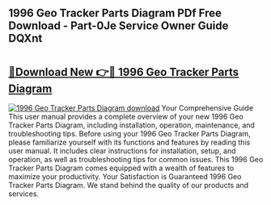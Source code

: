 ## 1996 Geo Tracker Parts Diagram PDf Free Download - Part-0Je Service Owner Guide DQXnt

# <h2><a href="http://dfkajk.blite.top/?on=1996+Geo+Tracker+Parts+Diagram">🔗Download New 👉🔴 1996 Geo Tracker Parts Diagram</a></h2>

[![1996 Geo Tracker Parts Diagram download](https://i.imgur.com/lujVjoI.png)](http://dfkajk.blite.top/?on=1996+Geo+Tracker+Parts+Diagram)
Your Comprehensive Guide This user manual provides a complete overview of your new 1996 Geo Tracker Parts Diagram, including installation, operation, maintenance, and troubleshooting tips. Before using your 1996 Geo Tracker Parts Diagram, please familiarize yourself with its functions and features by reading this user manual. It includes clear instructions for installation, setup, and operation, as well as troubleshooting tips for common issues. This 1996 Geo Tracker Parts Diagram comes equipped with a wealth of features to maximize your productivity. Your Satisfaction is Guaranteed 1996 Geo Tracker Parts Diagram. We stand behind the quality of our products and services.
